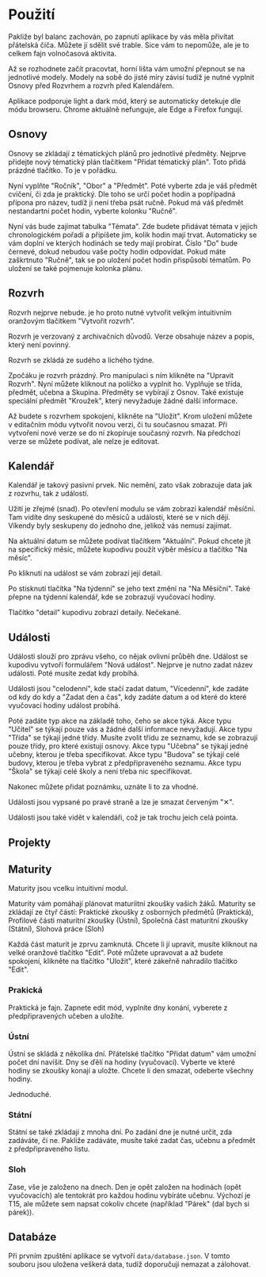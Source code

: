 # Použití

Pakliže byl balanc zachován, po zapnutí aplikace by vás měla přivítat
přátelská číča.
Můžete jí sdělit své trable.
Sice vám to nepomůže, ale je to celkem fajn volnočasová aktivita.

Až se rozhodnete začít pracovtat, horní lišta vám umožní přepnout se na
jednotlivé modely.
Modely na sobě do jisté míry závisí tudíž je nutné vyplnit Osnovy před Rozvrhem
a rozvrh před Kalendářem.

Aplikace podporuje light a dark mód, který se automaticky detekuje dle módu
browseru. Chrome aktuálně nefunguje, ale Edge a Firefox fungují.

## Osnovy

Osnovy se zkládají z tématických plánů pro jednotlivé předměty.
Nejprve přidejte nový tématický plán tlačítkem \"Přidat tématický plán\".
Toto přidá prázdné tlačítko.
To je v pořádku.

Nyní vyplňte \"Ročník\", \"Obor\" a \"Předmět\".
Poté vyberte zda je váš předmět cvičení, či zda je praktický.
Dle toho se určí počet hodin a popřípadná přípona pro název, tudíž ji není
třeba psát ručně.
Pokud má váš předmět nestandartní počet hodin, vyberte kolonku \"Ručně\".

Nyní vás bude zajímat tabulka \"Témata\".
Zde budete přidávat témata v jejich chronologickém pořadí a připíšete jim, kolik
hodin mají trvat.
Automaticky se vám doplní ve kterých hodinách se tedy mají probírat.
Číslo \"Do\" bude černevé, dokud nebudou vaše počty hodin odpovídat.
Pokud máte zaškrtnuto \"Ručně\", tak se po uložení počet hodin přispůsobí
tématům.
Po uložení se také pojmenuje kolonka plánu.

## Rozvrh

Rozvrh nejprve nebude.
je ho proto nutné vytvořit velkým intuitivním oranžovým tlačítkem
\"Vytvořit rozvrh\".

Rozvrh je verzovaný z archivačních důvodů.
Verze obsahuje název a popis, který není povinný.

Rozvrh se zkládá ze sudého a lichého týdne.

Zpočáku je rozvrh prázdný.
Pro manipulaci s ním klikněte na \"Upravit Rozvrh\".
Nyní můžete kliknout na políčko a vyplnit ho.
Vyplňuje se třída, předmět, učebna a Skupina.
Předměty se vybírají z Osnov.
Také existuje speciální předmět \"Kroužek\", který nevyžaduje žádné další
informace.

Až budete s rozvrhem spokojeni, klikněte na \"Uložit\".
Krom uložení můžete v editačním módu vytvořit novou verzi, či tu současnou
smazat.
Při vytvoření nové verze se do ní zkopíruje současný rozvrh.
Na předchozí verze se můžete podívat, ale nelze je editovat.

## Kalendář

Kalendář je takový pasivní prvek.
Nic nemění, zato však zobrazuje data jak z rozvrhu, tak z událostí.

Užití je zřejmé (snad).
Po otevření modulu se vám zobrazí kalendář měsíční.
Tam vidíte dny seskupené do měsíců a události, které se v nich dějí.
Víkendy byly seskupeny do jednoho dne, jelikož vás nemusí zajímat.

Na aktuální datum se můžete podívat tlačítkem \"Aktuální\".
Pokud chcete jít na specifický měsíc, můžete kupodivu použít výběr měsícu a
tlačítko \"Na měsíc\".

Po kliknutí na událost se vám zobrazí její detail.

Po stisknutí tlačítka \"Na týdenní\" se jeho text změní na \"Na Měsíční\".
Také přepne na týdenní kalendář, kde se zobrazují vyučovací hodiny.

Tlačítko \"detail\" kupodivu zobrazí detaily.
Nečekané.

## Události

Události slouží pro zprávu všeho, co nějak ovlivní průběh dne.
Událost se kupodivu vytvoří formulářem \"Nová událost\".
Nejprve je nutno zadat název události.
Poté musíte zedat kdy probíhá.

Události jsou \"celodenní\", kde stačí zadat datum,
\"Vícedenní\", kde zadáte od kdy do kdy a \"Zadat den a čas\", kdy zadáte datum
a od které do které vyučovací hodiny událost probíhá.

Poté zadáte typ akce na základě toho, čeho se akce týká.
Akce typu \"Učitel\" se týkají pouze vás a žádné další informace nevyžadují.
Akce typu \"Třída\" se týkají jedné třídy.
Musíte zvolit třídu ze seznamu, kde se zobrazují pouze třídy, pro které existují
osnovy.
Akce typu \"Učebna\" se týkají jedné učebny, kterou je třeba specifikovat.
Akce typu \"Budova\" se týkají celé budovy, kterou je třeba vybrat z
předpřipraveného seznamu.
Akce typu \"Škola\" se týkají celé školy a není třeba nic specifikovat.

Nakonec můžete přidat poznámku, uznáte li to za vhodné.

Události jsou vypsané po pravé straně a lze je smazat červeným \"✕\".

Události jsou také vidět v kalendáři, což je tak trochu jeich celá pointa.

## Projekty

## Maturity

Maturity jsou vcelku intuitivní modul.

Maturity vám pomáhají plánovat maturíitní zkoušky vašich žáků.
Maturity se zkládají ze čtyř částí:
Praktické zkoušky z osborných předmětů (Praktická),
Profilové části maturitní zkoušky (Ústní),
Společná část maturitní zkoušky (Státní),
Slohová práce (Sloh)

Každá část maturit je zprvu zamknutá.
Chcete li jí upravit, musíte kliknout na velké oranžové tlačítko \"Edit\".
Poté můžete upravovat a až budete spokojení, klikněte na tlačítko \"Uložit\",
které zákeřně nahradilo tlačítko \"Edit\".

### Prakická

Praktická je fajn.
Zapnete edit mód, vyplníte dny konání, vyberete z předpřipravených učeben a
uložíte.

### Ústní

Ústní se skládá z několika dní.
Přátelské tlačítko \"Přidat datum\" vám umožní počet dní navíšit.
Dny se ďělí na hodiny (vyučovací).
Vyberte ve které hodiny se zkoušky konají a uložte.
Chcete li den smazat, odeberte všechny hodiny.

Jednoduché.

### Státní

Státní se také zkládají z mnoha dní.
Po zadání dne je nutné určit, zda zadáváte, či ne.
Pakliže zadáváte, musíte také zadat čas, učebnu a předmět z předpřipraveného
listu.

### Sloh

Zase, vše je založeno na dnech.
Den je opět založen na hodinách (opět vyučovacích) ale tentokrát pro každou
hodinu vybíráte učebnu.
Výchozí je T15, ale můžete sem napsat cokoliv chcete
(například \"Párek\" (dal bych si párek)).

## Databáze

Při prvním zpuštění aplikace se vytvoří `data/database.json`.
V tomto souboru jsou uložena veškerá data, tudíž doporučuji nemazat a zálohovat.
